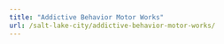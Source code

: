 ```yaml
---
title: "Addictive Behavior Motor Works"
url: /salt-lake-city/addictive-behavior-motor-works/
---
```

